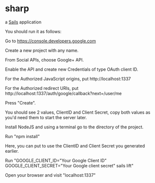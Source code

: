 # sharp

a [Sails](http://sailsjs.org) application

You should run it as follows:

Go to https://console.developers.google.com

Create a new project with any name.

From Social APIs, choose Google+ API.

Enable the API and create new Credentials of type OAuth client ID.

For the Authorized JavaScript origins, put http://localhost:1337

For the Authorized redirect URIs, put http://localhost:1337/auth/google/callback?next=/user/me

Press "Create".

You should see 2 values, ClientID and Client Secret, copy both values as you'd need them to start the server later.

Install NodeJS and using a terminal go to the directory of the project.

Run "npm install"

Here, you can put to use the ClientID and Client Secret you generated earlier.

Run "GOOGLE_CLIENT_ID="Your Google Client ID" GOOGLE_CLIENT_SECRET="Your Google client secret" sails lift"

Open your browser and visit "localhost:1337"

